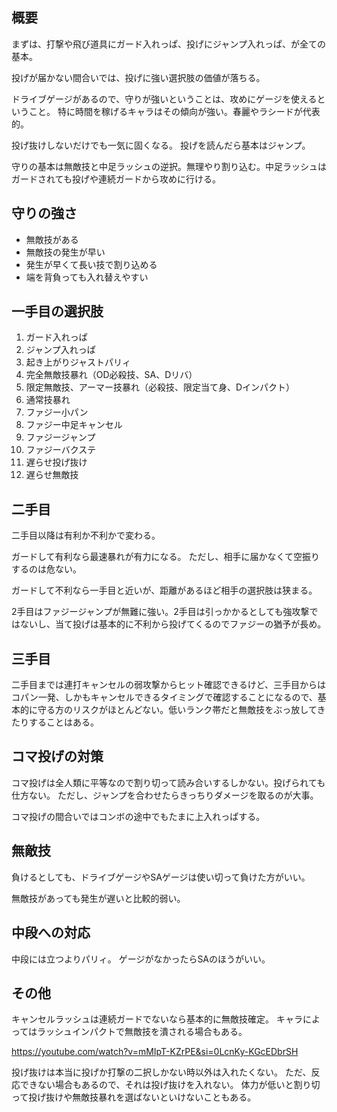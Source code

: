 ## 概要

まずは、打撃や飛び道具にガード入れっぱ、投げにジャンプ入れっぱ、が全ての基本。

投げが届かない間合いでは、投げに強い選択肢の価値が落ちる。

ドライブゲージがあるので、守りが強いということは、攻めにゲージを使えるということ。
特に時間を稼げるキャラはその傾向が強い。春麗やラシードが代表的。

投げ抜けしないだけでも一気に固くなる。
投げを読んだら基本はジャンプ。

守りの基本は無敵技と中足ラッシュの逆択。無理やり割り込む。中足ラッシュはガードされても投げや連続ガードから攻めに行ける。

## 守りの強さ

- 無敵技がある
- 無敵技の発生が早い
- 発生が早くて長い技で割り込める
- 端を背負っても入れ替えやすい

## 一手目の選択肢

1. ガード入れっぱ
2. ジャンプ入れっぱ
3. 起き上がりジャストパリィ
4. 完全無敵技暴れ（OD必殺技、SA、Dリバ）
5. 限定無敵技、アーマー技暴れ（必殺技、限定当て身、Dインパクト）
6. 通常技暴れ
7. ファジー小パン
8. ファジー中足キャンセル
9. ファジージャンプ
10. ファジーバクステ
11. 遅らせ投げ抜け
12. 遅らせ無敵技

## 二手目

二手目以降は有利か不利かで変わる。

ガードして有利なら最速暴れが有力になる。
ただし、相手に届かなくて空振りするのは危ない。

ガードして不利なら一手目と近いが、距離があるほど相手の選択肢は狭まる。

2手目はファジージャンプが無難に強い。2手目は引っかかるとしても強攻撃ではないし、当て投げは基本的に不利から投げてくるのでファジーの猶予が長め。

## 三手目

二手目までは連打キャンセルの弱攻撃からヒット確認できるけど、三手目からはコパン一発、しかもキャンセルできるタイミングで確認することになるので、基本的に守る方のリスクがほとんどない。低いランク帯だと無敵技をぶっ放してきたりすることはある。

## コマ投げの対策

コマ投げは全人類に平等なので割り切って読み合いするしかない。投げられても仕方ない。
ただし、ジャンプを合わせたらきっちりダメージを取るのが大事。

コマ投げの間合いではコンボの途中でもたまに上入れっぱする。

## 無敵技

負けるとしても、ドライブゲージやSAゲージは使い切って負けた方がいい。

無敵技があっても発生が遅いと比較的弱い。

## 中段への対応

中段には立つよりパリィ。
ゲージがなかったらSAのほうがいい。

## その他

キャンセルラッシュは連続ガードでないなら基本的に無敵技確定。
キャラによってはラッシュインパクトで無敵技を潰される場合もある。

https://youtube.com/watch?v=mMIpT-KZrPE&si=0LcnKy-KGcEDbrSH

投げ抜けは本当に投げか打撃の二択しかない時以外は入れたくない。
ただ、反応できない場合もあるので、それは投げ抜けを入れない。
体力が低いと割り切って投げ抜けや無敵技暴れを選ばないといけないこともある。
